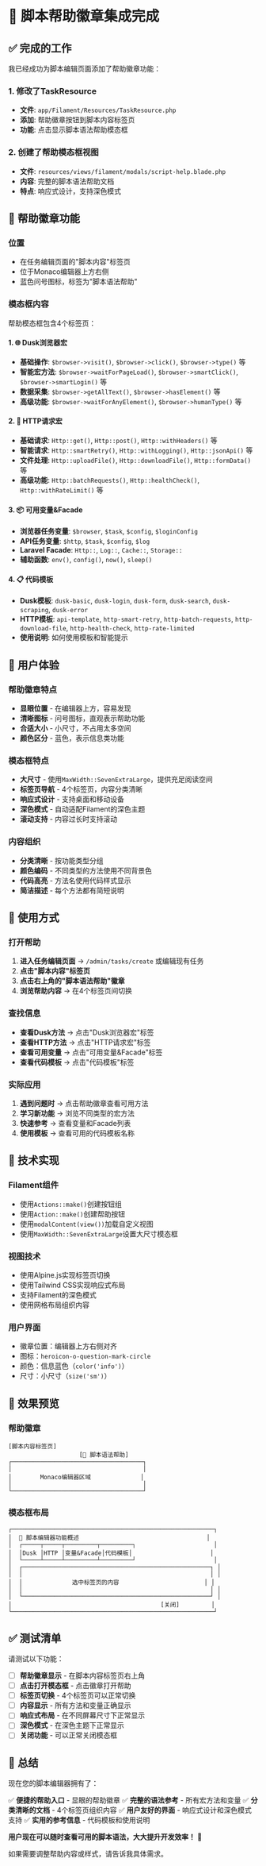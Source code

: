# 🎯 脚本帮助徽章集成完成

## ✅ **完成的工作**

我已经成功为脚本编辑页面添加了帮助徽章功能：

### **1. 修改了TaskResource**
- **文件**: `app/Filament/Resources/TaskResource.php`
- **添加**: 帮助徽章按钮到脚本内容标签页
- **功能**: 点击显示脚本语法帮助模态框

### **2. 创建了帮助模态框视图**
- **文件**: `resources/views/filament/modals/script-help.blade.php`
- **内容**: 完整的脚本语法帮助文档
- **特点**: 响应式设计，支持深色模式

## 🎨 **帮助徽章功能**

### **位置**
- 在任务编辑页面的"脚本内容"标签页
- 位于Monaco编辑器上方右侧
- 蓝色问号图标，标签为"脚本语法帮助"

### **模态框内容**
帮助模态框包含4个标签页：

#### **1. 🌐 Dusk浏览器宏**
- **基础操作**: `$browser->visit()`, `$browser->click()`, `$browser->type()` 等
- **智能宏方法**: `$browser->waitForPageLoad()`, `$browser->smartClick()`, `$browser->smartLogin()` 等
- **数据采集**: `$browser->getAllText()`, `$browser->hasElement()` 等
- **高级功能**: `$browser->waitForAnyElement()`, `$browser->humanType()` 等

#### **2. 📡 HTTP请求宏**
- **基础请求**: `Http::get()`, `Http::post()`, `Http::withHeaders()` 等
- **智能请求**: `Http::smartRetry()`, `Http::withLogging()`, `Http::jsonApi()` 等
- **文件处理**: `Http::uploadFile()`, `Http::downloadFile()`, `Http::formData()` 等
- **高级功能**: `Http::batchRequests()`, `Http::healthCheck()`, `Http::withRateLimit()` 等

#### **3. 📦 可用变量&Facade**
- **浏览器任务变量**: `$browser`, `$task`, `$config`, `$loginConfig`
- **API任务变量**: `$http`, `$task`, `$config`, `$log`
- **Laravel Facade**: `Http::`, `Log::`, `Cache::`, `Storage::`
- **辅助函数**: `env()`, `config()`, `now()`, `sleep()`

#### **4. 📋 代码模板**
- **Dusk模板**: `dusk-basic`, `dusk-login`, `dusk-form`, `dusk-search`, `dusk-scraping`, `dusk-error`
- **HTTP模板**: `api-template`, `http-smart-retry`, `http-batch-requests`, `http-download-file`, `http-health-check`, `http-rate-limited`
- **使用说明**: 如何使用模板和智能提示

## 🎯 **用户体验**

### **帮助徽章特点**
- **显眼位置** - 在编辑器上方，容易发现
- **清晰图标** - 问号图标，直观表示帮助功能
- **合适大小** - 小尺寸，不占用太多空间
- **颜色区分** - 蓝色，表示信息类功能

### **模态框特点**
- **大尺寸** - 使用`MaxWidth::SevenExtraLarge`，提供充足阅读空间
- **标签页导航** - 4个标签页，内容分类清晰
- **响应式设计** - 支持桌面和移动设备
- **深色模式** - 自动适配Filament的深色主题
- **滚动支持** - 内容过长时支持滚动

### **内容组织**
- **分类清晰** - 按功能类型分组
- **颜色编码** - 不同类型的方法使用不同背景色
- **代码高亮** - 方法名使用代码样式显示
- **简洁描述** - 每个方法都有简短说明

## 🚀 **使用方式**

### **打开帮助**
1. **进入任务编辑页面** → `/admin/tasks/create` 或编辑现有任务
2. **点击"脚本内容"标签页**
3. **点击右上角的"脚本语法帮助"徽章**
4. **浏览帮助内容** → 在4个标签页间切换

### **查找信息**
- **查看Dusk方法** → 点击"Dusk浏览器宏"标签
- **查看HTTP方法** → 点击"HTTP请求宏"标签
- **查看可用变量** → 点击"可用变量&Facade"标签
- **查看代码模板** → 点击"代码模板"标签

### **实际应用**
1. **遇到问题时** → 点击帮助徽章查看可用方法
2. **学习新功能** → 浏览不同类型的宏方法
3. **快速参考** → 查看变量和Facade列表
4. **使用模板** → 查看可用的代码模板名称

## 🔧 **技术实现**

### **Filament组件**
- 使用`Actions::make()`创建按钮组
- 使用`Action::make()`创建帮助按钮
- 使用`modalContent(view())`加载自定义视图
- 使用`MaxWidth::SevenExtraLarge`设置大尺寸模态框

### **视图技术**
- 使用Alpine.js实现标签页切换
- 使用Tailwind CSS实现响应式布局
- 支持Filament的深色模式
- 使用网格布局组织内容

### **用户界面**
- 徽章位置：编辑器上方右侧对齐
- 图标：`heroicon-o-question-mark-circle`
- 颜色：信息蓝色（`color('info')`）
- 尺寸：小尺寸（`size('sm')`）

## 🎉 **效果预览**

### **帮助徽章**
```
[脚本内容标签页]
                    [🔵 脚本语法帮助]
┌─────────────────────────────────────┐
│                                     │
│        Monaco编辑器区域              │
│                                     │
└─────────────────────────────────────┘
```

### **模态框布局**
```
┌─────────────────────────────────────────────────────────┐
│  🚀 脚本编辑器功能概述                                    │
│  ┌─────┬─────┬─────────┬─────────┐                      │
│  │Dusk │HTTP │变量&Facade│代码模板│                      │
│  └─────┴─────┴─────────┴─────────┘                      │
│  ┌─────────────────────────────────────────────────────┐ │
│  │                                                     │ │
│  │              选中标签页的内容                        │ │
│  │                                                     │ │
│  └─────────────────────────────────────────────────────┘ │
│                                          [关闭]         │
└─────────────────────────────────────────────────────────┘
```

## ✅ **测试清单**

请测试以下功能：

- [ ] **帮助徽章显示** - 在脚本内容标签页右上角
- [ ] **点击打开模态框** - 点击徽章打开帮助
- [ ] **标签页切换** - 4个标签页可以正常切换
- [ ] **内容显示** - 所有方法和变量正确显示
- [ ] **响应式布局** - 在不同屏幕尺寸下正常显示
- [ ] **深色模式** - 在深色主题下正常显示
- [ ] **关闭功能** - 可以正常关闭模态框

## 🎯 **总结**

现在您的脚本编辑器拥有了：

✅ **便捷的帮助入口** - 显眼的帮助徽章
✅ **完整的语法参考** - 所有宏方法和变量
✅ **分类清晰的文档** - 4个标签页组织内容
✅ **用户友好的界面** - 响应式设计和深色模式支持
✅ **实用的参考信息** - 代码模板和使用说明

**用户现在可以随时查看可用的脚本语法，大大提升开发效率！** 🎯

如果需要调整帮助内容或样式，请告诉我具体需求。

